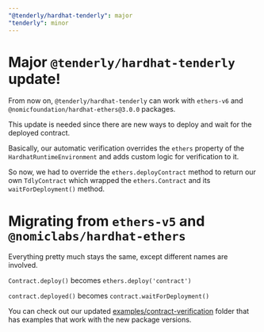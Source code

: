 ```yaml
---
"@tenderly/hardhat-tenderly": major
"tenderly": minor
---
```


# Major `@tenderly/hardhat-tenderly` update!

From now on, `@tenderly/hardhat-tenderly` can work with `ethers-v6` and `@nomicfoundation/hardhat-ethers@3.0.0` packages.

This update is needed since there are new ways to deploy and wait for the deployed contract.

Basically, our automatic verification overrides the `ethers` property of the `HardhatRuntimeEnvironment` and adds custom logic for verification to it.

So now, we had to override the `ethers.deployContract` method to return our own `TdlyContract` which wrapped the `ethers.Contract` and its `waitForDeployment()` method.

# Migrating from `ethers-v5` and `@nomiclabs/hardhat-ethers`

Everything pretty much stays the same, except different names are involved.

`Contract.deploy()` becomes `ethers.deploy('contract')`

`contract.deployed()` becomes `contract.waitForDeployment()`

You can check out our updated [examples/contract-verification](https://github.com/Tenderly/hardhat-tenderly/tree/master/examples/contract-verification) folder that has examples that work with the new package versions.
